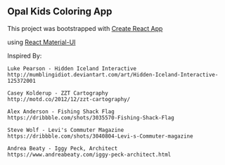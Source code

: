 ## Opal Kids Coloring App

This project was bootstrapped with [Create React App](https://github.com/facebookincubator/create-react-app)

using [React Material-UI](http://www.material-ui.com/#/) 

Inspired By:

    Luke Pearson - Hidden Iceland Interactive
    http://mumblingidiot.deviantart.com/art/Hidden-Iceland-Interactive-125372001    

    Casey Kolderup - ZZT Cartography
    http://motd.co/2012/12/zzt-cartography/

    Alex Anderson - Fishing Shack Flag
    https://dribbble.com/shots/3035570-Fishing-Shack-Flag

    Steve Wolf - Levi's Commuter Magazine
    https://dribbble.com/shots/3040804-Levi-s-Commuter-magazine

    Andrea Beaty - Iggy Peck, Architect
    https://www.andreabeaty.com/iggy-peck-architect.html